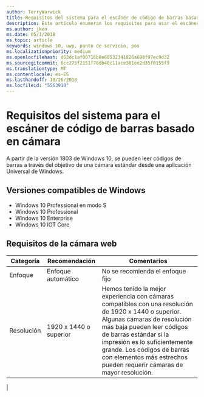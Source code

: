 ```yaml
---
author: TerryWarwick
title: Requisitos del sistema para el escáner de código de barras basado en cámara
description: Este artículo enumeran los requisitos para usar el escáner de código de barras basado en cámara desde una aplicación para UWP.
ms.author: jken
ms.date: 05/1/2018
ms.topic: article
keywords: windows 10, uwp, punto de servicio, pos
ms.localizationpriority: medium
ms.openlocfilehash: d63dc1af00716b8e60532341826a698f97ec9d32
ms.sourcegitcommit: 6cc275f2151f78db40c11ace381ee2d35f0155f9
ms.translationtype: MT
ms.contentlocale: es-ES
ms.lasthandoff: 10/26/2018
ms.locfileid: "5563910"
---
```

# <a name="camera-barcode-scanner-system-requirements"></a>Requisitos del sistema para el escáner de código de barras basado en cámara
A partir de la versión 1803 de Windows 10, se pueden leer códigos de barras a través del objetivo de una cámara estándar desde una aplicación Universal de Windows.

## <a name="supported-windows-editions"></a>Versiones compatibles de Windows
- Windows 10 Professional en modo S
- Windows 10 Professional
- Windows 10 Enterprise
- Windows 10 IOT Core


## <a name="webcam-requirements"></a>Requisitos de la cámara web
| Categoría      | Recomendación           | Comentarios |
| ------------- | ------------------------ | -------- |
| Enfoque         | Enfoque automático               | No se recomienda el enfoque fijo |
| Resolución    | 1920 x 1440 o superior    | Hemos tenido la mejor experiencia con cámaras compatibles con una resolución de 1920 x 1440 o superior.  Algunas cámaras de resolución más baja pueden leer códigos de barras estándar si la impresión es lo suficientemente grande. Los códigos de barras con elementos más estrechos pueden requerir cámaras de mayor resolución. |
|

